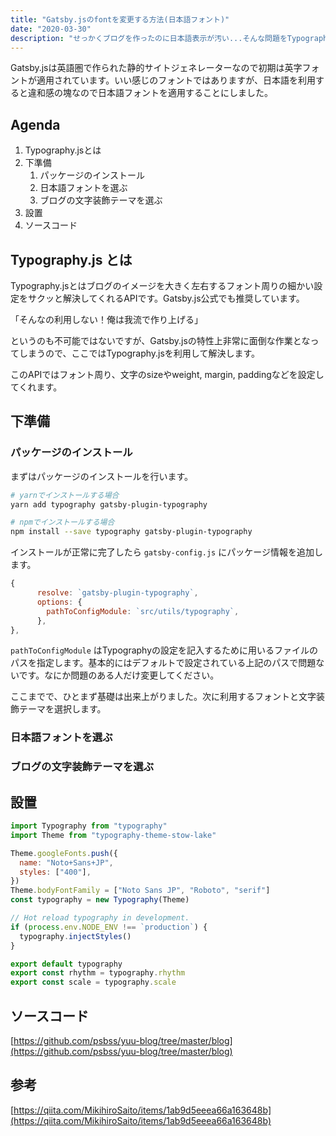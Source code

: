 ```yaml
---
title: "Gatsby.jsのfontを変更する方法(日本語フォント)"
date: "2020-03-30"
description: "せっかくブログを作ったのに日本語表示が汚い...そんな問題をTypography.jsでサクッと解決します。"
---
```

Gatsby.jsは英語圏で作られた静的サイトジェネレーターなので初期は英字フォントが適用されています。いい感じのフォントではありますが、日本語を利用すると違和感の塊なので日本語フォントを適用することにしました。

## Agenda
1. Typography.jsとは
2. 下準備
   1. パッケージのインストール
   2. 日本語フォントを選ぶ
   3. ブログの文字装飾テーマを選ぶ
3. 設置
4. ソースコード

## Typography.js とは
Typography.jsとはブログのイメージを大きく左右するフォント周りの細かい設定をサクッと解決してくれるAPIです。Gatsby.js公式でも推奨しています。

「そんなの利用しない！俺は我流で作り上げる」

というのも不可能ではないですが、Gatsby.jsの特性上非常に面倒な作業となってしまうので、ここではTypography.jsを利用して解決します。

このAPIではフォント周り、文字のsizeやweight, margin, paddingなどを設定してくれます。

## 下準備
### パッケージのインストール
まずはパッケージのインストールを行います。
```bash
# yarnでインストールする場合
yarn add typography gatsby-plugin-typography

# npmでインストールする場合
npm install --save typography gatsby-plugin-typography
```

インストールが正常に完了したら ```gatsby-config.js``` にパッケージ情報を追加します。
```js:title=gatsby-config.js
{
      resolve: `gatsby-plugin-typography`,
      options: {
        pathToConfigModule: `src/utils/typography`,
      },
},
```

```pathToConfigModule``` はTypographyの設定を記入するために用いるファイルのパスを指定します。基本的にはデフォルトで設定されている上記のパスで問題ないです。なにか問題のある人だけ変更してください。

ここまでで、ひとまず基礎は出来上がりました。次に利用するフォントと文字装飾テーマを選択します。

### 日本語フォントを選ぶ


### ブログの文字装飾テーマを選ぶ

## 設置
```js:title=typography.js
import Typography from "typography"
import Theme from "typography-theme-stow-lake"

Theme.googleFonts.push({
  name: "Noto+Sans+JP",
  styles: ["400"],
})
Theme.bodyFontFamily = ["Noto Sans JP", "Roboto", "serif"]
const typography = new Typography(Theme)

// Hot reload typography in development.
if (process.env.NODE_ENV !== `production`) {
  typography.injectStyles()
}

export default typography
export const rhythm = typography.rhythm
export const scale = typography.scale

```
## ソースコード
[https://github.com/psbss/yuu-blog/tree/master/blog](https://github.com/psbss/yuu-blog/tree/master/blog)

## 参考
[https://qiita.com/MikihiroSaito/items/1ab9d5eeea66a163648b](https://qiita.com/MikihiroSaito/items/1ab9d5eeea66a163648b)